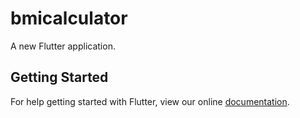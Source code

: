 # bmicalculator

A new Flutter application.

## Getting Started

For help getting started with Flutter, view our online
[documentation](https://flutter.io/).
